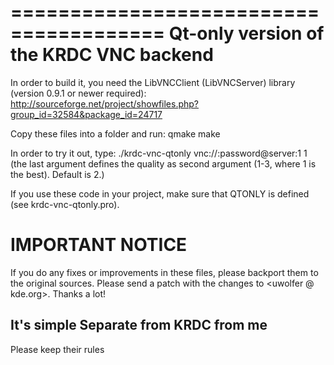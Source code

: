 =======================================
Qt-only version of the KRDC VNC backend
=======================================

In order to build it, you need the LibVNCClient (LibVNCServer)
library (version 0.9.1 or newer required):
  http://sourceforge.net/project/showfiles.php?group_id=32584&package_id=24717

Copy these files into a folder and run:
  qmake
  make

In order to try it out, type:
  ./krdc-vnc-qtonly vnc://:password@server:1 1
  (the last argument defines the quality as second argument (1-3, where 1 is
  the best). Default is 2.)

If you use these code in your project, make sure that QTONLY is defined (see
krdc-vnc-qtonly.pro).

IMPORTANT NOTICE
================
If you do any fixes or improvements in these files, please backport them to the original sources.
Please send a patch with the changes to <uwolfer @ kde.org>. Thanks a lot!


## It's simple Separate from KRDC from me
Please keep their rules
